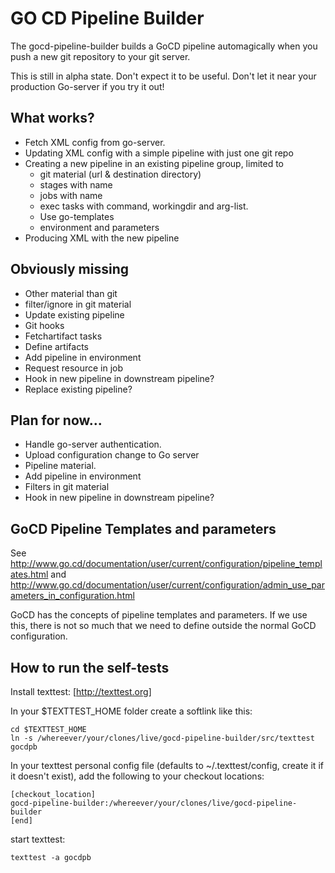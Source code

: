 GO CD Pipeline Builder
=====================

The gocd-pipeline-builder builds a GoCD pipeline automagically when you push
a new git repository to your git server.

This is still in alpha state. Don't expect it to be useful.
Don't let it near your production Go-server if you try it out!


What works?
-----------
 * Fetch XML config from go-server.
 * Updating XML config with a simple pipeline with just one git repo
 * Creating a new pipeline in an existing pipeline group, limited to
   - git material (url & destination directory)
   - stages with name
   - jobs with name
   - exec tasks with command, workingdir and arg-list.
   - Use go-templates
   - environment and parameters
 * Producing XML with the new pipeline


Obviously missing
-----------------
 * Other material than git
 * filter/ignore in git material
 * Update existing pipeline
 * Git hooks
 * Fetchartifact tasks
 * Define artifacts
 * Add pipeline in environment
 * Request resource in job
 * Hook in new pipeline in downstream pipeline?
 * Replace existing pipeline?


Plan for now...
---------------
 * Handle go-server authentication.
 * Upload configuration change to Go server
 * Pipeline material.
 * Add pipeline in environment
 * Filters in git material
 * Hook in new pipeline in downstream pipeline?


GoCD Pipeline Templates and parameters
--------------------------------------

See http://www.go.cd/documentation/user/current/configuration/pipeline_templates.html
and http://www.go.cd/documentation/user/current/configuration/admin_use_parameters_in_configuration.html

GoCD has the concepts of pipeline templates and parameters.
If we use this, there is not so much that we need to define
outside the normal GoCD configuration.


How to run the self-tests
-------------------------

Install texttest: [http://texttest.org]

In your $TEXTTEST_HOME folder create a softlink like this:

    cd $TEXTTEST_HOME
    ln -s /whereever/your/clones/live/gocd-pipeline-builder/src/texttest gocdpb

In your texttest personal config file (defaults to ~/.texttest/config, create
it if it doesn't exist), add the following to your checkout locations:

	[checkout_location]
	gocd-pipeline-builder:/whereever/your/clones/live/gocd-pipeline-builder
	[end]

start texttest:

    texttest -a gocdpb

